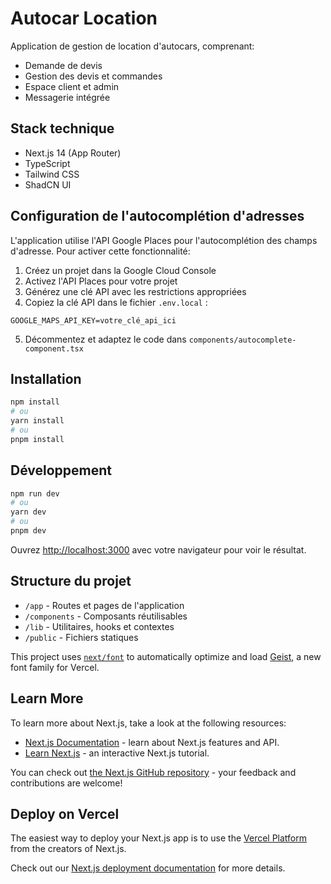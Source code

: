 # Autocar Location

Application de gestion de location d'autocars, comprenant:

- Demande de devis
- Gestion des devis et commandes
- Espace client et admin
- Messagerie intégrée

## Stack technique

- Next.js 14 (App Router)
- TypeScript
- Tailwind CSS
- ShadCN UI

## Configuration de l'autocomplétion d'adresses

L'application utilise l'API Google Places pour l'autocomplétion des champs d'adresse. Pour activer cette fonctionnalité:

1. Créez un projet dans la Google Cloud Console
2. Activez l'API Places pour votre projet
3. Générez une clé API avec les restrictions appropriées
4. Copiez la clé API dans le fichier `.env.local` :

```
GOOGLE_MAPS_API_KEY=votre_clé_api_ici
```

5. Décommentez et adaptez le code dans `components/autocomplete-component.tsx`

## Installation

```bash
npm install
# ou
yarn install
# ou
pnpm install
```

## Développement

```bash
npm run dev
# ou
yarn dev
# ou
pnpm dev
```

Ouvrez [http://localhost:3000](http://localhost:3000) avec votre navigateur pour voir le résultat.

## Structure du projet

- `/app` - Routes et pages de l'application
- `/components` - Composants réutilisables
- `/lib` - Utilitaires, hooks et contextes
- `/public` - Fichiers statiques

This project uses [`next/font`](https://nextjs.org/docs/app/building-your-application/optimizing/fonts) to automatically optimize and load [Geist](https://vercel.com/font), a new font family for Vercel.

## Learn More

To learn more about Next.js, take a look at the following resources:

- [Next.js Documentation](https://nextjs.org/docs) - learn about Next.js features and API.
- [Learn Next.js](https://nextjs.org/learn) - an interactive Next.js tutorial.

You can check out [the Next.js GitHub repository](https://github.com/vercel/next.js) - your feedback and contributions are welcome!

## Deploy on Vercel

The easiest way to deploy your Next.js app is to use the [Vercel Platform](https://vercel.com/new?utm_medium=default-template&filter=next.js&utm_source=create-next-app&utm_campaign=create-next-app-readme) from the creators of Next.js.

Check out our [Next.js deployment documentation](https://nextjs.org/docs/app/building-your-application/deploying) for more details.
